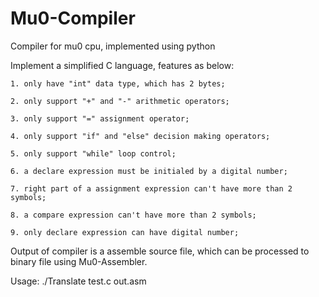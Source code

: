 # Mu0-Compiler
Compiler for mu0 cpu, implemented using python

Implement a simplified C language, features as below:

    1. only have "int" data type, which has 2 bytes;
    
    2. only support "+" and "-" arithmetic operators;
    
    3. only support "=" assignment operator;
    
    4. only support "if" and "else" decision making operators;
    
    5. only support "while" loop control;
    
    6. a declare expression must be initialed by a digital number;
    
    7. right part of a assignment expression can't have more than 2 symbols;
    
    8. a compare expression can't have more than 2 symbols;
    
    9. only declare expression can have digital number;
    
    
Output of compiler is a assemble source file, which can be processed to binary file using Mu0-Assembler.

Usage: ./Translate test.c out.asm
